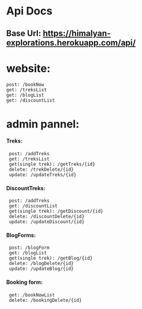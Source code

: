 # Api Docs

## Base Url: https://himalyan-explorations.herokuapp.com/api/

# website:

```
post: /bookNow
get: /treksList
get: /blogList
get: /discountList
```

# admin pannel:

#### Treks:

```
 post: /addTreks
 get: /treksList
 get(single trek): /getTreks/{id}
 delete: /trekDelete/{id}
 update: /updateTreks/{id}
```

#### DiscountTreks:

```
 post: /addTreks
 get: /discountList
 get(single trek): /getDiscount/{id}
 delete: /discountDelete/{id}
 update: /updateDiscount/{id}
```

#### BlogForms:

```
 post: /blogForm
 get: /blogList
 get(single trek): /getBlog/{id}
 delete: /blogDelete/{id}
 update: /updateBlog/{id}
```

#### Booking form:

```
 get: /bookNowList
 delete: /bookingDelete/{id}

```
